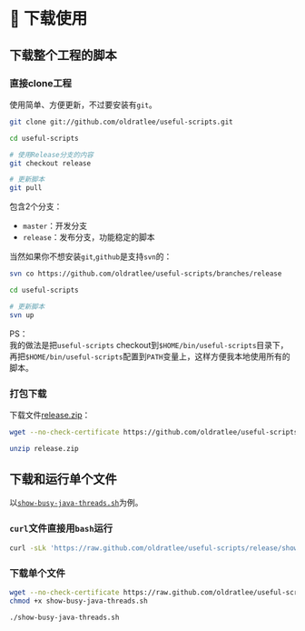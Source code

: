 :snail: 下载使用
====================================

下载整个工程的脚本
-------------------

### 直接clone工程

使用简单、方便更新，不过要安装有`git`。

```bash
git clone git://github.com/oldratlee/useful-scripts.git

cd useful-scripts

# 使用Release分支的内容
git checkout release

# 更新脚本
git pull
```

包含2个分支：

- `master`：开发分支
- `release`：发布分支，功能稳定的脚本

当然如果你不想安装`git`,`github`是支持`svn`的：

```bash
svn co https://github.com/oldratlee/useful-scripts/branches/release

cd useful-scripts

# 更新脚本
svn up
```

PS：     
我的做法是把`useful-scripts` checkout到`$HOME/bin/useful-scripts`目录下，再把`$HOME/bin/useful-scripts`配置到`PATH`变量上，这样方便我本地使用所有的脚本。

### 打包下载

下载文件[release.zip](https://github.com/oldratlee/useful-scripts/archive/release.zip)：

```bash
wget --no-check-certificate https://github.com/oldratlee/useful-scripts/archive/release.zip

unzip release.zip
```

下载和运行单个文件
-------------------

以[`show-busy-java-threads.sh`](https://raw.github.com/oldratlee/useful-scripts/release/show-busy-java-threads.sh)为例。

### `curl`文件直接用`bash`运行

```bash
curl -sLk 'https://raw.github.com/oldratlee/useful-scripts/release/show-busy-java-threads.sh' | bash
```

### 下载单个文件

```bash
wget --no-check-certificate https://raw.github.com/oldratlee/useful-scripts/release/show-busy-java-threads.sh
chmod +x show-busy-java-threads.sh

./show-busy-java-threads.sh
```
